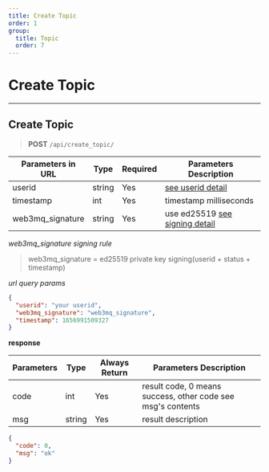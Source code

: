 ```yaml
---
title: Create Topic
order: 1
group:
  title: Topic
  order: 7
---
```


# Create Topic

---

## Create Topic

> **POST** `/api/create_topic/`

| Parameters in URL | Type   | Required | Parameters Description                                                |
| ----------------- | ------ | -------- | --------------------------------------------------------------------- |
| userid            | string | Yes      | [see userid detail](/docs/Web3MQ-API/pubkey/save_pubkey#generate-your-userid) |
| timestamp         | int    | Yes      | timestamp milliseconds                                                |
| web3mq_signature  | string | Yes      | use ed25519 [see signing detail](/docs/Web3MQ-API/signature)                  |

_web3mq_signature signing rule_

> web3mq_signature = ed25519 private key signing(userid + status + timestamp)

_url query params_

```json
{
  "userid": "your userid",
  "web3mq_signature": "web3mq_signature",
  "timestamp": 1656991509327
}
```

**response**

| Parameters | Type   | Always Return | Parameters Description                                      |
| ---------- | ------ | ------------- | ----------------------------------------------------------- |
| code       | int    | Yes           | result code, 0 means success, other code see msg's contents |
| msg        | string | Yes           | result description                                          |

```json
{
  "code": 0,
  "msg": "ok"
}
```
